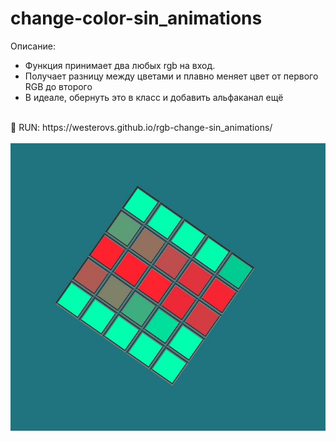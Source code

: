 # change-color-sin_animations
Описание:
<br>
* Функция принимает два любых rgb на вход.
* Получает разницу между цветами и плавно меняет цвет от первого RGB до второго
* В идеале, обернуть это в класс и добавить альфаканал ещё
<br>
🚀 RUN: https://westerovs.github.io/rgb-change-sin_animations/
<br>
<br>
<img src="cover.jpg">

